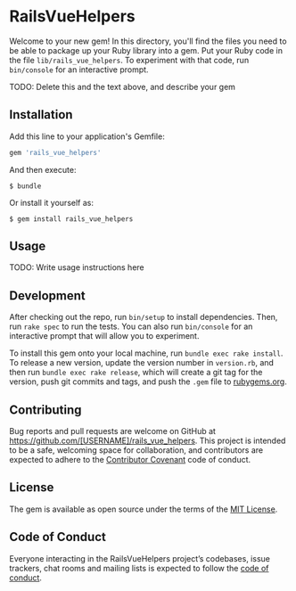 # RailsVueHelpers

Welcome to your new gem! In this directory, you'll find the files you need to be able to package up your Ruby library into a gem. Put your Ruby code in the file `lib/rails_vue_helpers`. To experiment with that code, run `bin/console` for an interactive prompt.

TODO: Delete this and the text above, and describe your gem

## Installation

Add this line to your application's Gemfile:

```ruby
gem 'rails_vue_helpers'
```

And then execute:

    $ bundle

Or install it yourself as:

    $ gem install rails_vue_helpers

## Usage

TODO: Write usage instructions here

## Development

After checking out the repo, run `bin/setup` to install dependencies. Then, run `rake spec` to run the tests. You can also run `bin/console` for an interactive prompt that will allow you to experiment.

To install this gem onto your local machine, run `bundle exec rake install`. To release a new version, update the version number in `version.rb`, and then run `bundle exec rake release`, which will create a git tag for the version, push git commits and tags, and push the `.gem` file to [rubygems.org](https://rubygems.org).

## Contributing

Bug reports and pull requests are welcome on GitHub at https://github.com/[USERNAME]/rails_vue_helpers. This project is intended to be a safe, welcoming space for collaboration, and contributors are expected to adhere to the [Contributor Covenant](http://contributor-covenant.org) code of conduct.

## License

The gem is available as open source under the terms of the [MIT License](https://opensource.org/licenses/MIT).

## Code of Conduct

Everyone interacting in the RailsVueHelpers project’s codebases, issue trackers, chat rooms and mailing lists is expected to follow the [code of conduct](https://github.com/[USERNAME]/rails_vue_helpers/blob/master/CODE_OF_CONDUCT.md).

